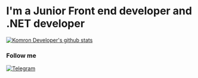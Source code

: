 <!--
**KomronSharpist/KomronSharpist** is a ✨ _special_ ✨ repository because its `README.md` (this file) appears on your GitHub profile.

Here are some ideas to get you started:

- 🔭 I’m currently working on ...
- 🌱 I’m currently learning ...
- 👯 I’m looking to collaborate on ...
- 🤔 I’m looking for help with ...
- 💬 Ask me about ...
- 📫 How to reach me: ...
- 😄 Pronouns: ...
- ⚡ Fun fact: ...
-->

# I'm a Junior Front end developer and .NET developer
[![Komron Developer's github stats ](https://github-readme-stats.vercel.app/api?username=KomronSharpist&show_icons=true&theme=dark)](https://github.com/KomronSharpist/github-readme-stats)

### Follow me

[![Telegram](https://img.shields.io/badge/Telegram-090909?style=for-the-badge&logo=Telegram&logoColor=#1DA1F2)](https://t.me/dotnet_sharpist)

